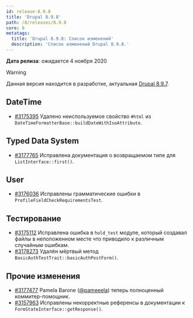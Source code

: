 ```yaml
---
id: release-8.9.8
title: 'Drupal 8.9.8'
path: /8/releases/8.9.8
core: 8
metatags:
  title: 'Drupal 8.9.8: Список изменений'
  description: 'Список изменений Drupal 8.9.8.'
---
```


**Дата релиза**: ожидается 4 ноября 2020

> [!WARNING]
> Данная версия находится в разработке, актуальная [Drupal 8.9.7](release-8.9.7.md).

## DateTime

- [#3175395](https://www.drupal.org/project/drupal/issues/3175395) Удалено неиспользуемое свойство `#html` из `DateTimeFormatterBase::buildDateWithIsoAttribute`.

## Typed Data System

- [#3177765](https://www.drupal.org/project/drupal/issues/3177765) Исправлена документация о возвращаемом типе для `ListInterface::first()`. 

## User

- [#3176036](https://www.drupal.org/project/drupal/issues/3176036) Исправлены грамматические ошибки в `ProfileFieldCheckRequirementsTest`.

## Тестирование

- [#3175112](https://www.drupal.org/project/drupal/issues/3175112) Исправлена ошибка в `hold_test` модуле, который создавал файлы в неположенном месте что приводило к различным случайным ошибкам.
- [#3178273](https://www.drupal.org/project/drupal/issues/3178273) Удалён мёртвый метод `BasicAuthTestTrait::basicAuthPostForm()`.

## Прочие изменения

- [#3177477](https://www.drupal.org/project/drupal/issues/3177477) Pamela Barone ([@pameeela](https://www.drupal.org/u/pameeela)) теперь полноценный коммитер-помощник.
- [#3157963](https://www.drupal.org/project/drupal/issues/3157963) Исправлены некорректные референсы в документации к `FormStateInterface::getResponse()`.